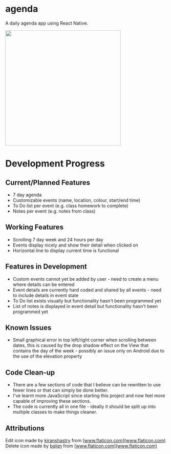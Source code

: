 # agenda
A daily agenda app using React Native.

<img src="agenda.gif" width="360"/>

# Development Progress

## **Current/Planned Features**

* 7 day agenda
* Customizable events (name, location, colour, start/end time)
* To Do list per event (e.g. class homework to complete)
* Notes per event (e.g. notes from class)


## **Working Features**

* Scrolling 7 day week and 24 hours per day
* Events display nicely and show their detail when clicked on
* Horizontal line to display current time is functional


## **Features in Development**

* Custom events cannot yet be added by user - need to create a menu where details can be entered
* Event details are currently hard coded and shared by all events - need to include details in event state
* To Do list exists visually but functionality hasn't been programmed yet
* List of notes is displayed in event detail but functionality hasn't been programmed yet


## **Known Issues**

* Small graphical error in top left/right corner when scrolling between dates, this is caused by the drop shadow effect on the View that contains the day of the week - possibly an issue only on Android due to the use of the elevation property


## **Code Clean-up**

* There are a few sections of code that I believe can be rewritten to use fewer lines or that can simply be done better. 
* I've learnt more JavaScript since starting this project and now feel more capable of improving these sections.
* The code is currently all in one file - ideally it should be split up into multiple classes to make things cleaner.

## **Attributions**

Edit icon made by [kiranshastry](https://www.flaticon.com/authors/kiranshastry) from [www.flaticon.com](www.flaticon.com)
Delete icon made by [bqlqn](https://www.flaticon.com/authors/bqlqn) from [www.flaticon.com](www.flaticon.com)
